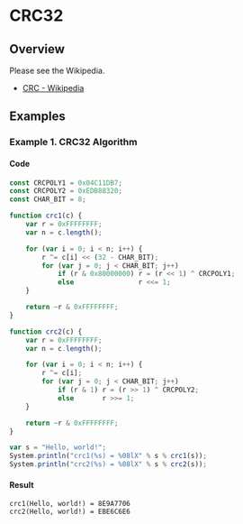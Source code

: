 # CRC32

## Overview

Please see the Wikipedia.

*   [CRC - Wikipedia](https://en.wikipedia.org/wiki/Cyclic_redundancy_check)

## Examples

### Example 1. CRC32 Algorithm

#### Code

```javascript
const CRCPOLY1 = 0x04C11DB7;
const CRCPOLY2 = 0xEDB88320;
const CHAR_BIT = 8;

function crc1(c) {
    var r = 0xFFFFFFFF;
    var n = c.length();

    for (var i = 0; i < n; i++) {
        r ^= c[i] << (32 - CHAR_BIT);
        for (var j = 0; j < CHAR_BIT; j++)
            if (r & 0x80000000) r = (r << 1) ^ CRCPOLY1;
            else                r <<= 1;
    }

    return ~r & 0xFFFFFFFF;
}

function crc2(c) {
    var r = 0xFFFFFFFF;
    var n = c.length();

    for (var i = 0; i < n; i++) {
        r ^= c[i];
        for (var j = 0; j < CHAR_BIT; j++)
            if (r & 1) r = (r >> 1) ^ CRCPOLY2;
            else       r >>= 1;
    }

    return ~r & 0xFFFFFFFF;
}

var s = "Hello, world!";
System.println("crc1(%s) = %08lX" % s % crc1(s));
System.println("crc2(%s) = %08lX" % s % crc2(s));
```

#### Result

```
crc1(Hello, world!) = 8E9A7706
crc2(Hello, world!) = EBE6C6E6
```
